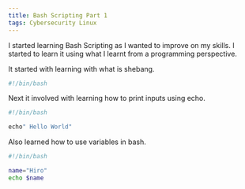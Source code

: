 ```yaml
---
title: Bash Scripting Part 1
tags: Cybersecurity Linux 
---
```


I started learning Bash Scripting as I wanted to improve on my skills. I started to learn it using what 
I learnt from a programming perspective.

It started with learning with what is shebang.

```bash
#!/bin/bash

```
Next it involved with learning how to print inputs using echo.

```bash
#!/bin/bash

echo" Hello World"
```

Also learned how to use variables in bash.

```bash
#!/bin/bash

name="Hiro"
echo $name
```